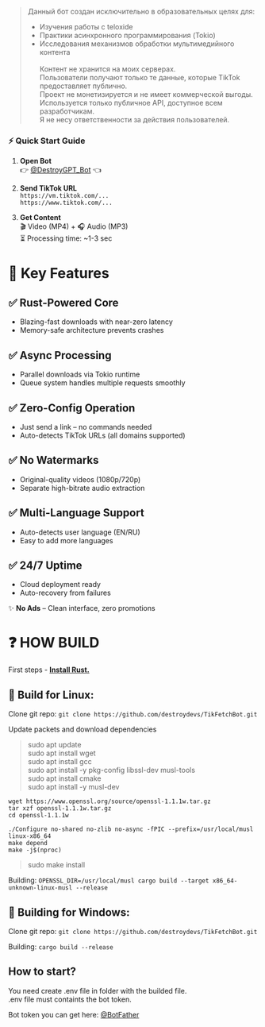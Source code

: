 
> Данный бот создан исключительно в образовательных целях для:
> - Изучения работы с teloxide
> - Практики асинхронного программирования (Tokio)
> - Исследования механизмов обработки мультимедийного контента\
> \
> Контент не хранится на моих серверах.\
> Пользователи получают только те данные, которые TikTok предоставляет публично.\
> Проект не монетизируется и не имеет коммерческой выгоды.\
> Используется только публичное API, доступное всем разработчикам.\
> Я не несу ответственности за действия пользователей.

### ⚡ Quick Start Guide

1. **Open Bot**  
   👉 [@DestroyGPT_Bot](https://t.me/destroygpt_bot) 👈

2. **Send TikTok URL**  
   `https://vm.tiktok.com/...`  
   `https://www.tiktok.com/...`

3. **Get Content**  
   🎬 Video (MP4) + 🎧 Audio (MP3)  
   ⏳ Processing time: ~1-3 sec

# 🔧 **Key Features**

## ✅ Rust-Powered Core
- Blazing-fast downloads with near-zero latency
- Memory-safe architecture prevents crashes

## ✅ Async Processing
- Parallel downloads via Tokio runtime
- Queue system handles multiple requests smoothly

## ✅ Zero-Config Operation
- Just send a link – no commands needed
- Auto-detects TikTok URLs (all domains supported)

## ✅ No Watermarks
- Original-quality videos (1080p/720p)
- Separate high-bitrate audio extraction

## ✅ Multi-Language Support
- Auto-detects user language (EN/RU)
- Easy to add more languages

## ✅ 24/7 Uptime
- Cloud deployment ready
- Auto-recovery from failures

✨ **No Ads** – Clean interface, zero promotions

# ❓ HOW BUILD
First steps - <b><a href="https://www.rust-lang.org/tools/install">Install Rust.</a></b>

## 🔰 Build for Linux:

Clone git repo:
```git clone https://github.com/destroydevs/TikFetchBot.git```

Update packets and download dependencies
> sudo apt update\
> sudo apt install wget\
> sudo apt install gcc\
> sudo apt install -y pkg-config libssl-dev musl-tools\
> sudo apt install cmake\
> sudo apt install -y musl-dev
```
wget https://www.openssl.org/source/openssl-1.1.1w.tar.gz
tar xzf openssl-1.1.1w.tar.gz
cd openssl-1.1.1w

./Configure no-shared no-zlib no-async -fPIC --prefix=/usr/local/musl linux-x86_64
make depend
make -j$(nproc)
```
> sudo make install

Building:
```OPENSSL_DIR=/usr/local/musl cargo build --target x86_64-unknown-linux-musl --release ```

## 🔰 Building for Windows: 
Clone git repo:
```git clone https://github.com/destroydevs/TikFetchBot.git```

Building:
```cargo build --release```

## How to start?
You need create .env file in folder with the builded file.\
.env file must containts the bot token.

Bot token you can get here: <a href="https://t.me/BotFather">@BotFather</a>

